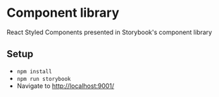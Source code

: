 # Component library

React Styled Components presented in Storybook's component library

## Setup

- `npm install`
- `npm run storybook`
- Navigate to [http://localhost:9001/]( http://localhost:9001/)
